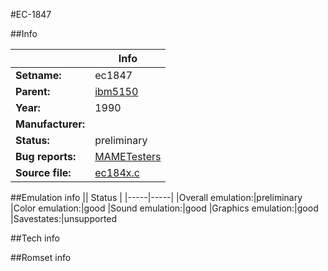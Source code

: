 #EC-1847

##Info

||Info|
|-----|-----|
|**Setname:**|ec1847
|**Parent:**|[ibm5150](ibm5150.md)
|**Year:**|1990
|**Manufacturer:**|<unknown>
|**Status:**|preliminary
|**Bug reports:**|[MAMETesters](http://mametesters.org/view_all_set.php?type=1&temporary=y&search=ec184x.c)
|**Source file:**|[ec184x.c](https://github.com/mamedev/mame/blob/master/src/mess/drivers/ec184x.c)

##Emulation info
|| Status |
|-----|-----|
|Overall emulation:|preliminary
|Color emulation:|good
|Sound emulation:|good
|Graphics emulation:|good
|Savestates:|unsupported

##Tech info

##Romset info

<!--- START OF EDITED COMMENT DO NOT TOUCH TEXT ABOVE-->

